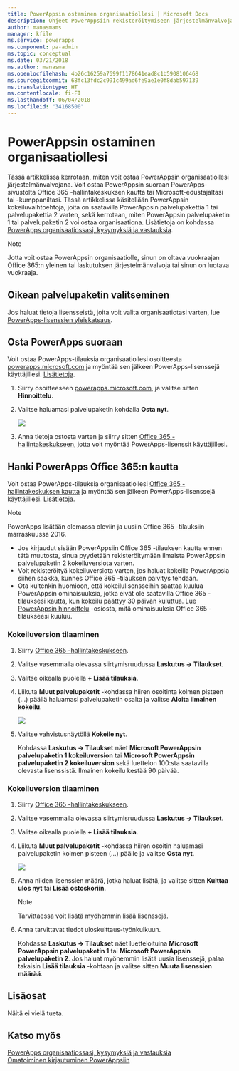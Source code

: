 ```yaml
---
title: PowerAppsin ostaminen organisaatiollesi | Microsoft Docs
description: Ohjeet PowerAppsiin rekisteröitymiseen järjestelmänvalvojana.
author: manasmams
manager: kfile
ms.service: powerapps
ms.component: pa-admin
ms.topic: conceptual
ms.date: 03/21/2018
ms.author: manasma
ms.openlocfilehash: 4b26c16259a7699f1178641ead8c1b5908106468
ms.sourcegitcommit: 68fc13fdc2c991c499ad6fe9ae1e0f8dab597139
ms.translationtype: HT
ms.contentlocale: fi-FI
ms.lasthandoff: 06/04/2018
ms.locfileid: "34168500"
---
```

# <a name="purchase-powerapps-for-your-organization"></a>PowerAppsin ostaminen organisaatiollesi
Tässä artikkelissa kerrotaan, miten voit ostaa PowerAppsin organisaatiollesi järjestelmänvalvojana. Voit ostaa PowerAppsin suoraan PowerApps-sivustolta Office 365 -hallintakeskuksen kautta tai Microsoft-edustajaltasi tai -kumppaniltasi. Tässä artikkelissa käsitellään PowerAppsin kokeiluvaihtoehtoja, joita on saatavilla PowerAppsin palvelupakettia 1 tai palvelupakettia 2 varten, sekä kerrotaan, miten PowerAppsin palvelupaketin 1 tai palvelupaketin 2 voi ostaa organisaationa. Lisätietoja on kohdassa [PowerApps organisaatiossasi, kysymyksiä ja vastauksia](signup-question-and-answer.md).

> [!NOTE]
>   Jotta voit ostaa PowerAppsin organisaatiolle, sinun on oltava vuokraajan Office 365:n yleinen tai laskutuksen järjestelmänvalvoja tai sinun on luotava vuokraaja.

## <a name="choosing-the-right-plan"></a>Oikean palvelupaketin valitseminen
Jos haluat tietoja lisensseistä, joita voit valita organisaatiotasi varten, lue [PowerApps-lisenssien yleiskatsaus](pricing-billing-skus.md).

## <a name="purchase-powerapps-directly"></a>Osta PowerApps suoraan
Voit ostaa PowerApps-tilauksia organisaatiollesi osoitteesta [powerapps.microsoft.com][4] ja myöntää sen jälkeen PowerApps-lisenssejä käyttäjillesi. [Lisätietoja][5].

1. Siirry osoitteeseen [powerapps.microsoft.com][4], ja valitse sitten **Hinnoittelu**.

2. Valitse haluamasi palvelupaketin kohdalla **Osta nyt**.

    ![](./media/signup-for-powerapps-admin/buy-now.png)

3. Anna tietoja ostosta varten ja siirry sitten [Office 365 -hallintakeskukseen][6], jotta voit myöntää PowerApps-lisenssit käyttäjillesi.

## <a name="get-powerapps-through-office-365"></a>Hanki PowerApps Office 365:n kautta
Voit ostaa PowerApps-tilauksia organisaatiollesi [Office 365 -hallintakeskuksen kautta][6] ja myöntää sen jälkeen PowerApps-lisenssejä käyttäjillesi. [Lisätietoja][5].

> [!NOTE]
> PowerApps lisätään olemassa oleviin ja uusiin Office 365 -tilauksiin marraskuussa 2016.
>
> * Jos kirjaudut sisään PowerAppsiin Office 365 -tilauksen kautta ennen tätä muutosta, sinua pyydetään rekisteröitymään ilmaista PowerAppsin palvelupaketin 2 kokeiluversiota varten.
> * Voit rekisteröityä kokeiluversiota varten, jos haluat kokeilla PowerAppsia siihen saakka, kunnes Office 365 -tilauksen päivitys tehdään.  
> * Ota kuitenkin huomioon, että kokeilulisensseihin saattaa kuulua PowerAppsin ominaisuuksia, jotka eivät ole saatavilla Office 365 -tilauksesi kautta, kun kokeilu päättyy 30 päivän kuluttua.  Lue [PowerAppsin hinnoittelu][2] -osiosta, mitä ominaisuuksia Office 365 -tilaukseesi kuuluu.


### <a name="purchase-a-subscription-trial"></a>Kokeiluversion tilaaminen
1. Siirry [Office 365 -hallintakeskukseen][6].

2. Valitse vasemmalla olevassa siirtymisruudussa **Laskutus -> Tilaukset**.

3. Valitse oikealla puolella **+ Lisää tilauksia**.

4. Liikuta **Muut palvelupaketit** -kohdassa hiiren osoitinta kolmen pisteen (...) päällä haluamasi palvelupaketin osalta ja valitse **Aloita ilmainen kokeilu**.

    ![](./media/signup-for-powerapps-admin/admin-purchase-trial.png)

5. Valitse vahvistusnäytöllä **Kokeile nyt**.

    Kohdassa **Laskutus -> Tilaukset** näet **Microsoft PowerAppsin palvelupaketin 1 kokeiluversion** tai **Microsoft PowerAppsin palvelupaketin 2 kokeiluversion** sekä luettelon 100:sta saatavilla olevasta lisenssistä. Ilmainen kokeilu kestää 90 päivää.

### <a name="purchase-a-subscription"></a>Kokeiluversion tilaaminen
1. Siirry [Office 365 -hallintakeskukseen][6].

2. Valitse vasemmalla olevassa siirtymisruudussa **Laskutus -> Tilaukset**.

3. Valitse oikealla puolella **+ Lisää tilauksia**.

4. Liikuta **Muut palvelupaketit** -kohdassa hiiren osoitin haluamasi palvelupaketin kolmen pisteen (...) päälle ja valitse **Osta nyt**.

    ![](./media/signup-for-powerapps-admin/admin-purchase-paid.png)

5. Anna niiden lisenssien määrä, jotka haluat lisätä, ja valitse sitten **Kuittaa ulos nyt** tai **Lisää ostoskoriin**.

   > [!NOTE]
   > Tarvittaessa voit lisätä myöhemmin lisää lisenssejä.


6. Anna tarvittavat tiedot uloskuittaus-työnkulkuun.

    Kohdassa **Laskutus -> Tilaukset** näet luetteloituina **Microsoft PowerAppsin palvelupaketin 1** tai **Microsoft PowerAppsin palvelupaketin 2**. Jos haluat myöhemmin lisätä uusia lisenssejä, palaa takaisin **Lisää tilauksia** -kohtaan ja valitse sitten **Muuta lisenssien määrää**.

## <a name="add-ons"></a>Lisäosat
Näitä ei vielä tueta.

## <a name="see-also"></a>Katso myös
[PowerApps organisaatiossasi, kysymyksiä ja vastauksia](signup-question-and-answer.md)  
[Omatoiminen kirjautuminen PowerAppsiin](../maker/signup-for-powerapps.md)  

<!--Reference links in article-->
[1]: http://go.microsoft.com/fwlink/p/?LinkId=715583
[2]: http://go.microsoft.com/fwlink/p/?LinkId=708209
[4]: https://go.microsoft.com/fwlink/?linkid=832551
[5]: https://support.office.com/article/997596b5-4173-4627-b915-36abac6786dc
[6]: https://portal.office.com/admin/default.aspx
